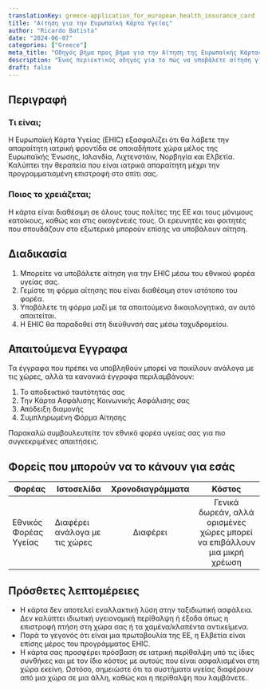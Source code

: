 ```yaml
---
translationKey: greece-application_for_european_health_insurance_card
title: "Αίτηση για την Ευρωπαϊκή Κάρτα Υγείας"
author: "Ricardo Batista"
date: "2024-06-07"
categories: ["Greece"]
meta_title: "Οδηγός βήμα προς βήμα για την Αίτηση της Ευρωπαϊκής Κάρτας Υγείας"
description: "Ένας περιεκτικός οδηγός για το πώς να υποβάλετε αίτηση για την Ευρωπαϊκή Κάρτα Υγείας, ποιοι την χρειάζονται, τα απαιτούμενα έγγραφα και σχετικοί πάροχοι." 
draft: false
---
```



## Περιγραφή
### Τι είναι;
Η Ευρωπαϊκή Κάρτα Υγείας (EHIC) εξασφαλίζει ότι θα λάβετε την απαραίτητη ιατρική φροντίδα σε οποιαδήποτε χώρα μέλος της Ευρωπαϊκής Ένωσης, Ισλανδία, Λιχτενστάιν, Νορβηγία και Ελβετία. Καλύπτει την θεραπεία που είναι ιατρικά απαραίτητη μέχρι την προγραμματισμένη επιστροφή στο σπίτι σας.
### Ποιος το χρειάζεται;
Η κάρτα είναι διαθέσιμη σε όλους τους πολίτες της ΕΕ και τους μόνιμους κατοίκους, καθώς και στις οικογένειές τους. Οι ερευνητές και φοιτητές που σπουδάζουν στο εξωτερικό μπορούν επίσης να υποβάλουν αίτηση.

## Διαδικασία
1. Μπορείτε να υποβάλετε αίτηση για την EHIC μέσω του εθνικού φορέα υγείας σας.
2. Γεμίστε τη φόρμα αίτησης που είναι διαθέσιμη στον ιστότοπο του φορέα.
3. Υποβάλετε τη φόρμα μαζί με τα απαιτούμενα δικαιολογητικά, αν αυτό απαιτείται.
4. Η EHIC θα παραδοθεί στη διεύθυνσή σας μέσω ταχυδρομείου.

## Απαιτούμενα Εγγραφα
Τα έγγραφα που πρέπει να υποβληθούν μπορεί να ποικίλουν ανάλογα με τις χώρες, αλλά τα κανονικά έγγραφα περιλαμβάνουν:
1. Το αποδεικτικό ταυτότητάς σας
2. Την Κάρτα Ασφάλισης Κοινωνικής Ασφάλισης σας
3. Απόδειξη διαμονής
4. Συμπληρωμένη Φόρμα Αίτησης

Παρακαλώ συμβουλευτείτε τον εθνικό φορέα υγείας σας για πιο συγκεκριμένες απαιτήσεις.

## Φορείς που μπορούν να το κάνουν για εσάς

| Φορέας        |     Ιστοσελίδα    |     Χρονοδιαγράμματα    |       Κόστος      |
| --------------- | --------------- |  :-------------: | :-------------: |
| Εθνικός Φορέας Υγείας|  Διαφέρει ανάλογα με τις χώρες    |      Διαφέρει      |        Γενικά δωρεάν, αλλά ορισμένες χώρες μπορεί να επιβάλλουν μια μικρή χρέωση     |

## Πρόσθετες λεπτομέρειες
- Η κάρτα δεν αποτελεί εναλλακτική λύση στην ταξιδιωτική ασφάλεια. Δεν καλύπτει ιδιωτική υγειονομική περίθαλψη ή έξοδα όπως η επιστροφή πτήση στη χώρα σας ή τα χαμένα/κλαπέντα αντικείμενα.
- Παρά το γεγονός ότι είναι μια πρωτοβουλία της ΕΕ, η Ελβετία είναι επίσης μέρος του προγράμματος EHIC.
- Η κάρτα σας προσφέρει πρόσβαση σε ιατρική περίθαλψη υπό τις ίδιες συνθήκες και με τον ίδιο κόστος με αυτούς που είναι ασφαλισμένοι στη χώρα εκείνη. Ωστόσο, σημειώστε ότι τα συστήματα υγείας διαφέρουν από μια χώρα σε μια άλλη, καθώς και η περίθαλψη που λαμβάνετε.